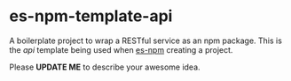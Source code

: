 # es-npm-template-api
A boilerplate project to wrap a RESTful service as an npm package. This is the *api* template being used when [es-npm](https://github.com/NirlStudio/es-npm) creating a project.

Please **UPDATE ME** to describe your awesome idea.
